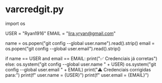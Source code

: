


# varcredgit.py
import os

USER = "Ryan1916"
EMAIL = "lira.yryan@gmail.com"

name = os.popen("git config --global user.name").read().strip()
email = os.popen("git config --global user.email").read().strip()

if name == USER and email == EMAIL:
    print("✅ Credenciais já corretas")
else:
    os.system("git config --global user.name " + USER)
    os.system("git config --global user.email " + EMAIL)
    print("⚠️ Credenciais corrigidas para:")
    print(f"   user.name  = {USER}")
    print(f"   user.email = {EMAIL}")